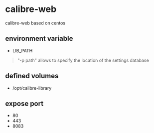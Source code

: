 # calibre-web

calibre-web based on centos

## environment variable

- LIB_PATH

> "-p path" allows to specify the location of the settings database

## defined volumes

- /opt/calibre-library

## expose port

- 80
- 443
- 8083